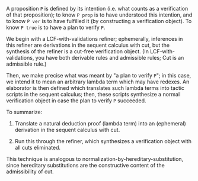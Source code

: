A proposition `P` is defined by its intention (i.e. what counts as a
verification of that proposition); to know `P prop` is to have understood this
intention, and to know `P ver` is to have fulfilled it (by constructing a
verification object).  To know `P true` is to have a plan to verify `P`.

We begin with a LCF-with-validations refiner; ephemerally, inferences in this
refiner are derivations in the sequent calculus with cut, but the synthesis of
the refiner is a cut-free verification object. (In LCF-with-validations, you
have both derivable rules and admissible rules; Cut is an admissible rule.)

Then, we make precise what was meant by "a plan to verify `P`"; in this case,
we intend it to mean an arbitrary lambda term which may have redexes. An
elaborator is then defined which translates such lambda terms into tactic
scripts in the sequent calculus; then, these scripts synthesize a normal
verification object in case the plan to verify `P` succeeded.

To summarize:

1. Translate a natural deduction proof (lambda term) into an (ephemeral)
   derivation in the sequent calculus with cut.

2. Run this through the refiner, which synthesizes a verification object with
   all cuts eliminated.

This technique is analogous to normalization-by-hereditary-substitution, since
hereditary substitutions are the constructive content of the admissibility of
cut.
